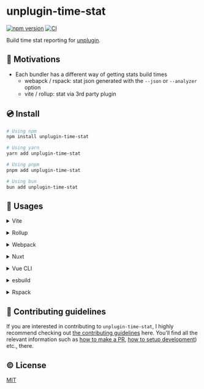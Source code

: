 # unplugin-time-stat

[![npm version][npm-version-src]][npm-version-href]
[![CI][ci-src]][ci-href]

Build time stat reporting for [unplugin](https://github.com/unjs/unplugin).

## 🙋 Motivations

- Each bundler has a different way of getting stats build times
  - webapck / rspack: stat json generated with the `--json` or `--analyzer` option
  - vite / rollup: stat via 3rd party plugin

## 💿 Install

```sh
# Using npm
npm install unplugin-time-stat

# Using yarn
yarn add unplugin-time-stat

# Using pnpm
pnpm add unplugin-time-stat

# Using bun
bun add unplugin-time-stat
```

## 🚀 Usages

<details>
<summary>Vite</summary><br>

```ts
// vite.config.ts
import TimeStat from 'unplugin-time-stat/vite'

export default defineConfig({
  plugins: [
    TimeStat({
      /* options */
    })
  ]
})
```

build example: [`playground/`](./playground/)

<br></details>

<details>
<summary>Rollup</summary><br>

```ts
// rollup.config.js
import TimeStat from 'unplugin-time-stat/rollup'

export default {
  plugins: [
    TimeStat({
      /* options */
    })
  ]
}
```

<br></details>

<details>
<summary>Webpack</summary><br>

```ts
// webpack.config.js
module.exports = {
  /* ... */
  plugins: [
    require('unplugin-time-stat/webpack')({
      /* options */
    })
  ]
}
```

<br></details>

<details>
<summary>Nuxt</summary><br>

```ts
// nuxt.config.js
export default defineNuxtConfig({
  modules: [
    [
      'unplugin-time-stat/nuxt',
      {
        /* options */
      }
    ]
  ]
})
```

> This module works for both Nuxt 2 and [Nuxt Vite](https://github.com/nuxt/vite)

<br></details>

<details>
<summary>Vue CLI</summary><br>

```ts
// vue.config.js
module.exports = {
  configureWebpack: {
    plugins: [
      require('unplugin-time-stat/webpack')({
        /* options */
      })
    ]
  }
}
```

<br></details>

<details>
<summary>esbuild</summary><br>

```ts
// esbuild.config.js
import { build } from 'esbuild'
import TimeStat from 'unplugin-time-stat/esbuild'

build({
  plugins: [TimeStat()]
})
```

<br></details>

<details>
<summary>Rspack</summary><br>

```ts
// rspack.config.js
module.exports = {
  /* ... */
  plugins: [
    require('unplugin-time-stat/rspack')({
      /* options */
    })
  ]
}
```

<br></details>

## 🙌 Contributing guidelines

If you are interested in contributing to `unplugin-time-stat`, I highly recommend checking out [the contributing guidelines](/CONTRIBUTING.md) here. You'll find all the relevant information such as [how to make a PR](/CONTRIBUTING.md#pull-request-guidelines), [how to setup development](/CONTRIBUTING.md#development-setup)) etc., there.

## ©️ License

[MIT](https://opensource.org/licenses/MIT)

<!-- Badges -->

[npm-version-src]: https://img.shields.io/npm/v/unplugin-time-stat?style=flat
[npm-version-href]: https://npmjs.com/package/unplugin-time-stat
[npm-downloads-src]: https://img.shields.io/npm/dm/unplugin-time-stat?style=flat
[npm-downloads-href]: https://npmjs.com/package/unplugin-time-stat
[ci-src]: https://github.com/kazupon/unplugin-time-stat/actions/workflows/ci.yml/badge.svg
[ci-href]: https://github.com/kazupon/unplugin-time-stat/actions/workflows/ci.yml
